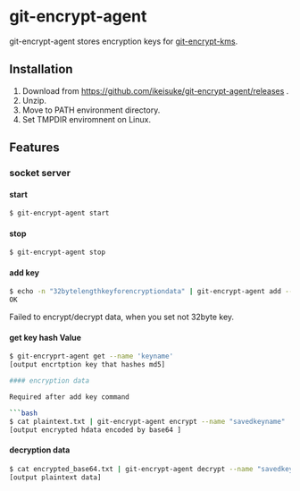 # git-encrypt-agent

git-encrypt-agent stores encryption keys for [git-encrypt-kms](https://github.com/ikeisuke/git-encrypt-kms).

## Installation

1. Download from https://github.com/ikeisuke/git-encrypt-agent/releases .
1. Unzip.
1. Move to PATH environment directory.
1. Set TMPDIR enviromnent on Linux.

## Features

### socket server

#### start

```bash
$ git-encrypt-agent start
```

#### stop

```bash
$ git-encrypt-agent stop
```

#### add key

```bash
$ echo -n "32bytelengthkeyforencryptiondata" | git-encrypt-agent add --name "keyname"
OK
```

Failed to encrypt/decrypt data, when you set not 32byte key.

#### get key hash Value

```bash
$ git-encryprt-agent get --name 'keyname'
[output encrtption key that hashes md5]

#### encryption data

Required after add key command

```bash
$ cat plaintext.txt | git-encrypt-agent encrypt --name "savedkeyname"
[output encrypted hdata encoded by base64 ]
```

#### decryption data
```bash
$ cat encrypted_base64.txt | git-encrypt-agent decrypt --name "savedkeyname"
[output plaintext data]
```
